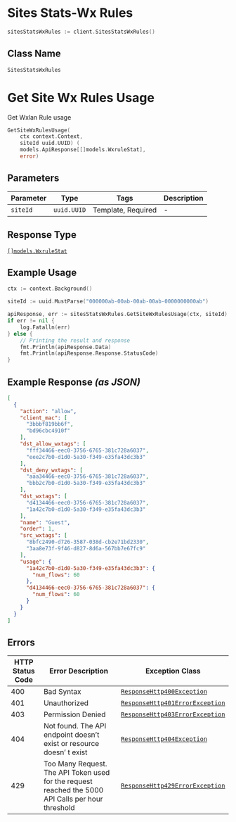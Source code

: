 # Sites Stats-Wx Rules

```go
sitesStatsWxRules := client.SitesStatsWxRules()
```

## Class Name

`SitesStatsWxRules`


# Get Site Wx Rules Usage

Get Wxlan Rule usage

```go
GetSiteWxRulesUsage(
    ctx context.Context,
    siteId uuid.UUID) (
    models.ApiResponse[[]models.WxruleStat],
    error)
```

## Parameters

| Parameter | Type | Tags | Description |
|  --- | --- | --- | --- |
| `siteId` | `uuid.UUID` | Template, Required | - |

## Response Type

[`[]models.WxruleStat`](../../doc/models/wxrule-stat.md)

## Example Usage

```go
ctx := context.Background()

siteId := uuid.MustParse("000000ab-00ab-00ab-00ab-0000000000ab")

apiResponse, err := sitesStatsWxRules.GetSiteWxRulesUsage(ctx, siteId)
if err != nil {
    log.Fatalln(err)
} else {
    // Printing the result and response
    fmt.Println(apiResponse.Data)
    fmt.Println(apiResponse.Response.StatusCode)
}
```

## Example Response *(as JSON)*

```json
[
  {
    "action": "allow",
    "client_mac": [
      "3bbbf819bb6f",
      "bd96cbc4910f"
    ],
    "dst_allow_wxtags": [
      "fff34466-eec0-3756-6765-381c728a6037",
      "eee2c7b0-d1d0-5a30-f349-e35fa43dc3b3"
    ],
    "dst_deny_wxtags": [
      "aaa34466-eec0-3756-6765-381c728a6037",
      "bbb2c7b0-d1d0-5a30-f349-e35fa43dc3b3"
    ],
    "dst_wxtags": [
      "d4134466-eec0-3756-6765-381c728a6037",
      "1a42c7b0-d1d0-5a30-f349-e35fa43dc3b3"
    ],
    "name": "Guest",
    "order": 1,
    "src_wxtags": [
      "8bfc2490-d726-3587-038d-cb2e71bd2330",
      "3aa8e73f-9f46-d827-8d6a-567bb7e67fc9"
    ],
    "usage": {
      "1a42c7b0-d1d0-5a30-f349-e35fa43dc3b3": {
        "num_flows": 60
      },
      "d4134466-eec0-3756-6765-381c728a6037": {
        "num_flows": 60
      }
    }
  }
]
```

## Errors

| HTTP Status Code | Error Description | Exception Class |
|  --- | --- | --- |
| 400 | Bad Syntax | [`ResponseHttp400Exception`](../../doc/models/response-http-400-exception.md) |
| 401 | Unauthorized | [`ResponseHttp401ErrorException`](../../doc/models/response-http-401-error-exception.md) |
| 403 | Permission Denied | [`ResponseHttp403ErrorException`](../../doc/models/response-http-403-error-exception.md) |
| 404 | Not found. The API endpoint doesn’t exist or resource doesn’ t exist | [`ResponseHttp404Exception`](../../doc/models/response-http-404-exception.md) |
| 429 | Too Many Request. The API Token used for the request reached the 5000 API Calls per hour threshold | [`ResponseHttp429ErrorException`](../../doc/models/response-http-429-error-exception.md) |

